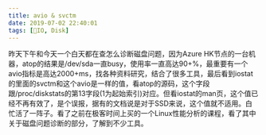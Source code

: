 ```yaml
---
title: avio & svctm
date: 2019-07-02 22:40:01
tags: [IO, Disk]
---
```


昨天下午和今天一个白天都在查怎么诊断磁盘问题，因为Azure HK节点的一台机器，atop的结果是/dev/sda一直busy，使用率一直高达90+%，最重要有一个avio指标是高达2000+ms，找各种资料研究，结合了很多工具，最后看到iostat的里面的svctm和这个avio是一样的值，看atop的源码，这个字段跟/proc/diskstats的第13字段(1为起始索引)对应。但看iostat的man页，这个值已经不再有效了，是个误报，据有的文档说是对于SSD来说，这个值就不适用。白忙活了一阵子。看了之前在极客时间上买的一个Linux性能分析的课程，看了其中关于磁盘问题诊断的部分，了解到不少工具。

